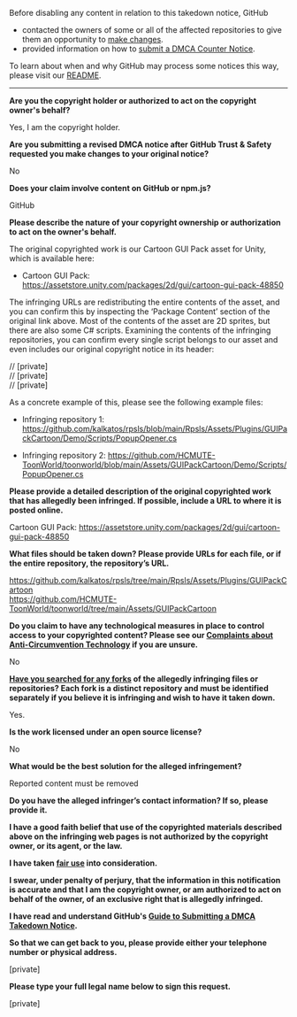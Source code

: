Before disabling any content in relation to this takedown notice, GitHub
- contacted the owners of some or all of the affected repositories to give them an opportunity to [make changes](https://docs.github.com/en/github/site-policy/dmca-takedown-policy#a-how-does-this-actually-work).
- provided information on how to [submit a DMCA Counter Notice](https://docs.github.com/en/articles/guide-to-submitting-a-dmca-counter-notice).

To learn about when and why GitHub may process some notices this way, please visit our [README](https://github.com/github/dmca/blob/master/README.md#anatomy-of-a-takedown-notice).

---

**Are you the copyright holder or authorized to act on the copyright owner's behalf?**

Yes, I am the copyright holder.

**Are you submitting a revised DMCA notice after GitHub Trust & Safety requested you make changes to your original notice?**

No

**Does your claim involve content on GitHub or npm.js?**

GitHub

**Please describe the nature of your copyright ownership or authorization to act on the owner's behalf.**

The original copyrighted work is our Cartoon GUI Pack asset for Unity, which is available here:

- Cartoon GUI Pack: https://assetstore.unity.com/packages/2d/gui/cartoon-gui-pack-48850

The infringing URLs are redistributing the entire contents of the asset, and you can confirm this by inspecting the ‘Package Content’ section of the original link above. Most of the contents of the asset are 2D sprites, but there are also some C# scripts. Examining the contents of the infringing repositories, you can confirm every single script belongs to our asset and even includes our original copyright notice in its header:

// [private]  
// [private]  
// [private]  

As a concrete example of this, please see the following example files:

- Infringing repository 1: https://github.com/kalkatos/rpsls/blob/main/Rpsls/Assets/Plugins/GUIPackCartoon/Demo/Scripts/PopupOpener.cs

- Infringing repository 2: https://github.com/HCMUTE-ToonWorld/toonworld/blob/main/Assets/GUIPackCartoon/Demo/Scripts/PopupOpener.cs

**Please provide a detailed description of the original copyrighted work that has allegedly been infringed. If possible, include a URL to where it is posted online.**

Cartoon GUI Pack: https://assetstore.unity.com/packages/2d/gui/cartoon-gui-pack-48850

**What files should be taken down? Please provide URLs for each file, or if the entire repository, the repository’s URL.**

https://github.com/kalkatos/rpsls/tree/main/Rpsls/Assets/Plugins/GUIPackCartoon  
https://github.com/HCMUTE-ToonWorld/toonworld/tree/main/Assets/GUIPackCartoon

**Do you claim to have any technological measures in place to control access to your copyrighted content? Please see our <a href="https://docs.github.com/articles/guide-to-submitting-a-dmca-takedown-notice#complaints-about-anti-circumvention-technology">Complaints about Anti-Circumvention Technology</a> if you are unsure.**

No

**<a href="https://docs.github.com/articles/dmca-takedown-policy#b-what-about-forks-or-whats-a-fork">Have you searched for any forks</a> of the allegedly infringing files or repositories? Each fork is a distinct repository and must be identified separately if you believe it is infringing and wish to have it taken down.**

Yes.

**Is the work licensed under an open source license?**

No

**What would be the best solution for the alleged infringement?**

Reported content must be removed

**Do you have the alleged infringer’s contact information? If so, please provide it.**

**I have a good faith belief that use of the copyrighted materials described above on the infringing web pages is not authorized by the copyright owner, or its agent, or the law.**

**I have taken <a href="https://www.lumendatabase.org/topics/22">fair use</a> into consideration.**

**I swear, under penalty of perjury, that the information in this notification is accurate and that I am the copyright owner, or am authorized to act on behalf of the owner, of an exclusive right that is allegedly infringed.**

**I have read and understand GitHub's <a href="https://docs.github.com/articles/guide-to-submitting-a-dmca-takedown-notice/">Guide to Submitting a DMCA Takedown Notice</a>.**

**So that we can get back to you, please provide either your telephone number or physical address.**

[private]  

**Please type your full legal name below to sign this request.**

[private]  

